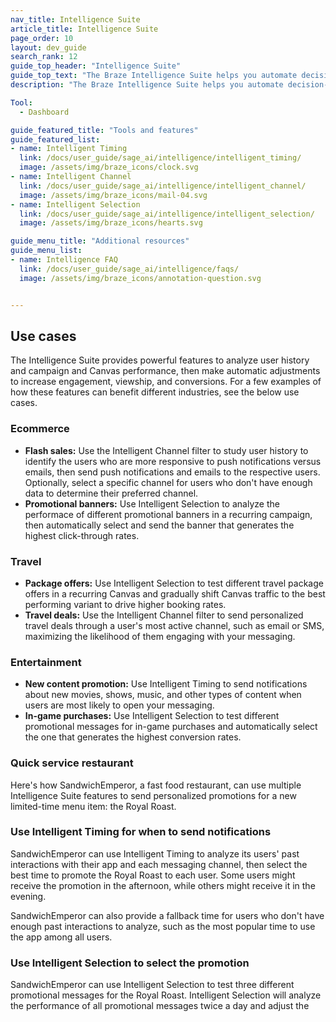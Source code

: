 ```yaml
---
nav_title: Intelligence Suite
article_title: Intelligence Suite
page_order: 10
layout: dev_guide
search_rank: 12
guide_top_header: "Intelligence Suite"
guide_top_text: "The Braze Intelligence Suite helps you automate decision-making with data-based insights. From delivery time to multivariate testing, brands can use these tools and features to create dynamic, cross-channel experiences that optimize at scale. <br> <br> The Intelligence Suite comprises of three main features: Intelligent Timing, Intelligent Channel, and Intelligent Selection."
description: "The Braze Intelligence Suite helps you automate decision-making with data-based insights. From delivery time to multivariate testing, brands can use these tools and features to create dynamic, cross-channel experiences that optimize at scale."

Tool:
  - Dashboard

guide_featured_title: "Tools and features"
guide_featured_list:
- name: Intelligent Timing
  link: /docs/user_guide/sage_ai/intelligence/intelligent_timing/
  image: /assets/img/braze_icons/clock.svg
- name: Intelligent Channel
  link: /docs/user_guide/sage_ai/intelligence/intelligent_channel/
  image: /assets/img/braze_icons/mail-04.svg
- name: Intelligent Selection
  link: /docs/user_guide/sage_ai/intelligence/intelligent_selection/
  image: /assets/img/braze_icons/hearts.svg

guide_menu_title: "Additional resources"
guide_menu_list:
- name: Intelligence FAQ
  link: /docs/user_guide/sage_ai/intelligence/faqs/
  image: /assets/img/braze_icons/annotation-question.svg


---
```


## Use cases

The Intelligence Suite provides powerful features to analyze user history and campaign and Canvas performance, then make automatic adjustments to increase engagement, viewship, and conversions. For a few examples of how these features can benefit different industries, see the below use cases.

### Ecommerce

- **Flash sales:** Use the Intelligent Channel filter to study user history to identify the users who are more responsive to push notifications versus emails, then send push notifications and emails to the respective users. Optionally, select a specific channel for users who don't have enough data to determine their preferred channel.
- **Promotional banners:** Use Intelligent Selection to analyze the performace of different promotional banners in a recurring campaign, then automatically select and send the banner that generates the highest click-through rates.

### Travel

- **Package offers:** Use Intelligent Selection to test different travel package offers in a recurring Canvas and gradually shift Canvas traffic to the best performing variant to drive higher booking rates.
- **Travel deals:** Use the Intelligent Channel filter to send personalized travel deals through a user's most active channel, such as email or SMS, maximizing the likelihood of them engaging with your messaging.

### Entertainment

- **New content promotion:** Use Intelligent Timing to send notifications about new movies, shows, music, and other types of content when users are most likely to open your messaging.
- **In-game purchases:** Use Intelligent Selection to test different promotional messages for in-game purchases and automatically select the one that generates the highest conversion rates.

### Quick service restaurant

Here's how SandwichEmperor, a fast food restaurant, can use multiple Intelligence Suite features to send personalized promotions for a new limited-time menu item: the Royal Roast.

### Use Intelligent Timing for when to send notifications

SandwichEmperor can use Intelligent Timing to analyze its users' past interactions with their app and each messaging channel, then select the best time to promote the Royal Roast to each user. Some users might receive the promotion in the afternoon, while others might receive it in the evening. 

SandwichEmperor can also provide a fallback time for users who don't have enough past interactions to analyze, such as the most popular time to use the app among all users.

### Use Intelligent Selection to select the promotion

SandwichEmperor can use Intelligent Selection to test three different promotional messages for the Royal Roast. Intelligent Selection will analyze the performance of all promotional messages twice a day and adjust the 